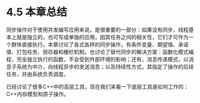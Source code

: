 # 4.5 本章总结

同步操作对于使用并发编写应用来说，是很重要的一部分：如果没有同步，线程基本上就是独立的，也可写成单独的应用，因其任务之间的相关性，它们才可作为一个群体直接执行。本章讨论了各式各样的同步操作，有条件变量、期望值、承诺值、打包任务、锁存器和栅栏机制。也讨论了替代同步的解决方案：函数化模式编程，完全独立执行的函数，不会受到外部环境的影响；还有，消息传递模式，以消息子系统为中介，向线程异步的发送消息；以及持续性方式，其指定了操作的后续任务，并由系统负责调度。

已经讨论了很多C++中的高层工具，现在我们来看一下底层工具是如何工作的：C++内存模型和原子操作。

